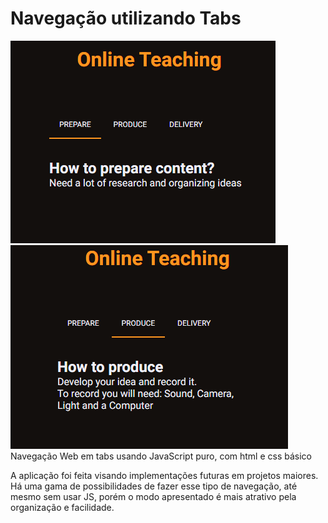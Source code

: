 # Navegação utilizando Tabs
![Imagem do projeto final](https://github.com/AntonioGally/Navegacao-com-tabs/blob/master/aa.png) ![Imagem do projeto final](https://github.com/AntonioGally/Navegacao-com-tabs/blob/master/aaa.png)<br>
Navegação Web em tabs usando JavaScript puro, com html e css básico

A aplicação foi feita visando implementações futuras em projetos maiores. Há uma gama de possibilidades de fazer esse tipo de navegação, até mesmo sem usar JS, porém o modo apresentado é mais atrativo pela organização e facilidade.
